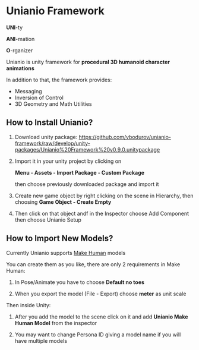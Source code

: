 # Unianio Framework

**UNI**-ty

**ANI**-mation

**O**-rganizer

Unianio is unity framework for **procedural 3D humanoid character animations**

In addition to that, the framework provides:

 * Messaging
 * Inversion of Control
 * 3D Geometry and Math Utilities
 
## How to Install Unianio?

1. Download unity package: 
https://github.com/vbodurov/unianio-framework/raw/develop/unity-packages/Unianio%20Framework%20v0.9.0.unitypackage

2. Import it in your unity project by clicking on 

	**Menu - Assets - Import Package - Custom Package**

	then choose previously downloaded package and import it
	
3. Create new game object by right clicking on the scene in Hierarchy, then choosing **Game Object - Create Empty**

4. Then click on that object andf in the Inspector choose Add Component then choose Unianio Setup

## How to Import New Models?

Currently Unianio supports [Make Human](http://www.makehumancommunity.org/) models

You can create them as you like, there are only 2 requirements in Make Human:

1. In Pose/Animate you have to choose **Default no toes**

2. When you export the model (File - Export) choose **meter** as unit scale

Then inside Unity:

1. After you add the model to the scene click on it and add **Unianio Make Human Model** from the inspector

2. You may want to change Persona ID giving a model name if you will have multiple models

